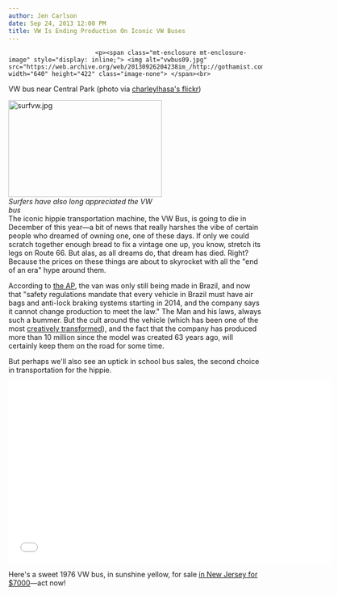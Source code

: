 ```yaml
---
author: Jen Carlson
date: Sep 24, 2013 12:00 PM
title: VW Is Ending Production On Iconic VW Buses
---
```



                            
                            
                            
                            <p><span class="mt-enclosure mt-enclosure-image" style="display: inline;"> <img alt="vwbus09.jpg" src="https://web.archive.org/web/20130926204238im_/http://gothamist.com/attachments/arts_jen/vwbus09.jpg" width="640" height="422" class="image-none"> </span><br>
<span class="photo_caption">VW bus near Central Park (photo via <a href="https://web.archive.org/web/20130926204238/http://www.flickr.com/photos/charleylhasa/4628874881/">charleylhasa&apos;s flickr</a>)</span></p>

<p><span class="mt-enclosure mt-enclosure-image" style="display: inline;"> </span></p><div class="image-right"> <img alt="surfvw.jpg" src="https://web.archive.org/web/20130926204238im_/http://gothamist.com/attachments/arts_jen/surfvw.jpg" width="304" height="192"> <br> <i style=" width:304px; ;display:block"> Surfers have also long appreciated the VW bus</i></div> The iconic hippie transportation machine, the VW Bus, is going to die in December of this year&#x2014;a bit of news that really harshes the vibe of certain people who dreamed of owning one, one of these days. If only we could scratch together enough bread to fix a vintage one up, you know, stretch its legs on Route 66. But alas, as all dreams do, that dream has died. Right? Because the prices on these things are about to skyrocket with all the &quot;end of an era&quot; hype around them.<p></p>

<p>According to <a href="https://web.archive.org/web/20130926204238/http://hosted.ap.org/dynamic/stories/L/LT_BRAZIL_END_OF_THE_VW_VAN?SITE=AP&amp;SECTION=HOME&amp;TEMPLATE=DEFAULT">the AP</a>, the van was only still being made in Brazil, and now that &quot;safety regulations mandate that every vehicle in Brazil must have air bags and anti-lock braking systems starting in 2014, and the company says it cannot change production to meet the law.&quot; The Man and his laws, always such a bummer. But the cult around the vehicle (which has been one of the most <a href="https://web.archive.org/web/20130926204238/https://www.google.com/search?tbm=isch&amp;q=vw+bus+surf&amp;revid=1631445826&amp;biw=1617&amp;bih=825&amp;dpr=1#q=vw+bus&amp;tbm=isch&amp;imgdii=_">creatively transformed</a>), and the fact that the company has produced more than 10 million since the model was created 63 years ago, will certainly keep them on the road for some time.</p>

<p>But perhaps we&apos;ll also see an uptick in school bus sales, the second choice in transportation for the hippie.</p>

<p><iframe width="640" height="360" src="//web.archive.org/web/20130926204238if_/http://www.youtube.com/embed/6q8qlsx8tdA" frameborder="0" allowfullscreen></iframe></p>

<p>Here&apos;s a sweet 1976 VW bus, in sunshine yellow, for sale <a href="https://web.archive.org/web/20130926204238/http://cnj.craigslist.org/cto/4076672890.html">in New Jersey for $7000</a>&#x2014;act now!</p>
                            
                            
                            